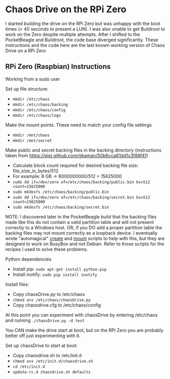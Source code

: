 # Chaos Drive on the RPi Zero

I started building the drive on the RPi Zero but was unhappy with the boot times (> 40 seconds to present a LUN).  I was also unable to get Buildroot to work on the Zero despite multiple attempts.  After I shifted to the PocketBeagle and Buildroot, the code base diverged significantly.  These instructions and the code here are the last known working version of Chaos Drive on a RPi Zero

## RPi Zero (Raspbian) Instructions

Working from a sudo user

Set up file structure:
- `mkdir /etc/chaos`
- `mkdir /etc/chaos/backing`
- `mkdir /etc/chaos/config`
- `mkdir /etc/chaos/logs`

Make the mount points.  These need to match your config file settings
- `mkdir /mnt/chaos`
- `mkdir /mnt/secret`

Make public and secret backing files in the backing directory
(instructions taken from https://gist.github.com/gbaman/50b6cca61dd1c3f88f41)
- Calculate block count required for desired backing file size: file_size_in_bytes/512
- For example: 8 GB -> 8000000000/512 = 15625000
- `sudo dd if=/dev/zero of=/etc/chaos/backing/public.bin bs=512 count=15625000`
- `sudo mkdosfs /etc/chaos/backing/public.bin`
- `sudo dd if=/dev/zero of=/etc/chaos/backing/secret.bin bs=512 count=15625000`
- `sudo mkdosfs /etc/chaos/backing/secret.bin`

NOTE: I discovered later in the PocketBeagle build that the backing files made like this do not contain a valid partition table and will not present correctly to a Windows host.  OR, if you DO add a proper partition table the backing files may not mount correctly as a loopback device.  I eventually wrote "automagical" [create](PocketBeagle/bfmake.sh) and [mount](PocketBeagle/bfmount.sh) scripts to help with this, but they are designed to work on BusyBox and not Debian.  Refer to those scripts for the recipes I used to solve these problems.

Python dependencies
- Install pip: `sudo apt-get install python-pip`
- Install inotify: `sudo pip install inotify`

Install files:
- Copy chaosDrive.py to /etc/chaos
- `chmod a+x /etc/chaos/chaosDrive.py`
- Copy chaosdrive.cfg to /etc/chaos/config

At this point you can experiment with chaosDrive by entering /etc/chaos and running `./chaosDrive.py -d test`

You CAN make the drive start at boot, but on the RPi Zero you are probably better off just experimenting with it.

Set up chaosDrive to start at boot:
- Copy chaosdrive.sh to /etc/init.d
- `chmod a+x /etc/init.d/chaosdrive.sh`
- `cd /etc/init.d`
- `update-rc.d chaosdrive.sh defaults`

